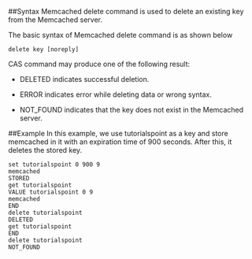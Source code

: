 ##Syntax
Memcached delete command is used to delete an existing key from the Memcached server.

The basic syntax of Memcached delete command is as shown below
```
delete key [noreply]
```

CAS command may produce one of the following result:

* DELETED indicates successful deletion.

* ERROR indicates error while deleting data or wrong syntax.

* NOT_FOUND indicates that the key does not exist in the Memcached server.

##Example
In this example, we use tutorialspoint as a key and store memcached in it with an expiration time of 900 seconds. After this, it deletes the stored key.

```
set tutorialspoint 0 900 9
memcached
STORED
get tutorialspoint
VALUE tutorialspoint 0 9
memcached
END
delete tutorialspoint
DELETED
get tutorialspoint
END
delete tutorialspoint
NOT_FOUND
```